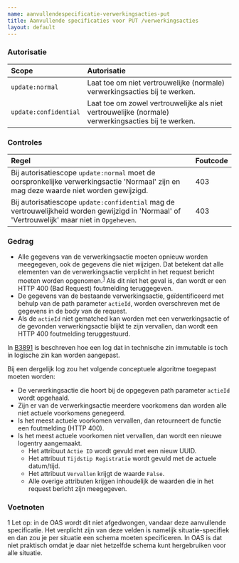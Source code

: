 ```yaml
---
name: aanvullendespecificatie-verwerkingsacties-put
title: Aanvullende specificaties voor PUT /verwerkingsacties
layout: default
---
```


### Autorisatie

| Scope | Autorisatie | 
| :---- | :---- |
| `update:normal` | Laat toe om niet vertrouwelijke (normale) verwerkingsacties bij te werken. 
| `update:confidential` | Laat toe om zowel vertrouwelijke als niet vertrouwelijke (normale) verwerkingsacties bij te werken.


### Controles

| Regel | Foutcode |
| :---- | :---- |
| Bij autorisatiescope `update:normal` moet de oorspronkelijke verwerkingsactie 'Normaal' zijn en mag deze waarde niet worden gewijzigd. | 403 |
| Bij autorisatiescope `update:confidential` mag de vertrouwelijkheid worden gewijzigd in 'Normaal' of 'Vertrouwelijk' maar niet in `Opgeheven`. | 403 |


### Gedrag

* Alle gegevens van de verwerkingsactie moeten opnieuw worden meegegeven, ook de gegevens die niet wijzigen. Dat betekent dat alle elementen van de verwerkingsactie verplicht in het request bericht moeten worden opgenomen.<sup>[1](#Voetnoot1)</sup> Als dit niet het geval is, dan wordt er een HTTP 400 (Bad Request) foutmelding teruggegeven. 
* De gegevens van de bestaande verwerkingsactie, geïdentificeerd met behulp van de path parameter `actieId`, worden overschreven met de gegevens in de body van de request.
* Als de `actieId` niet gematched kan worden met een verwerkingsactie of de gevonden verwerkingsactie blijkt te zijn vervallen, dan wordt een HTTP 400 foutmelding teruggestuurd.

In [B3891](../achtergronddocumentatie/ontwerp/artefacten/3891.md) is beschreven hoe een log dat in technische zin immutable is toch in logische zin kan worden aangepast.

Bij een dergelijk log zou het volgende conceptuele algoritme toegepast moeten worden:
* De verwerkingsactie die hoort bij de opgegeven path parameter `actieId` wordt opgehaald.
* Zijn er van de verwerkingsactie meerdere voorkomens dan worden alle niet actuele voorkomens genegeerd.
* Is het meest actuele voorkomen vervallen, dan retourneert de functie een foutmelding (HTTP 400).
* Is het meest actuele voorkomen niet vervallen, dan wordt een nieuwe logentry aangemaakt.
    * Het attribuut `Actie ID` wordt gevuld met een nieuw UUID.
    * Het attribuut `Tijdstip Registratie` wordt gevuld met de actuele datum/tijd.
    * Het attribuut `Vervallen` krijgt de waarde `False`.
    * Alle overige attributen krijgen inhoudelijk de waarden die in het request bericht zijn meegegeven.

### Voetnoten
<a name="Voetnoot1"> 1</a>
Let op: in de OAS wordt dit niet afgedwongen, vandaar deze aanvullende specificatie. Het verplicht zijn van deze velden is namelijk situatie-specifiek en dan zou je per situatie een schema moeten specificeren. In OAS is dat niet praktisch omdat je daar niet hetzelfde schema kunt hergebruiken voor alle situatie.
